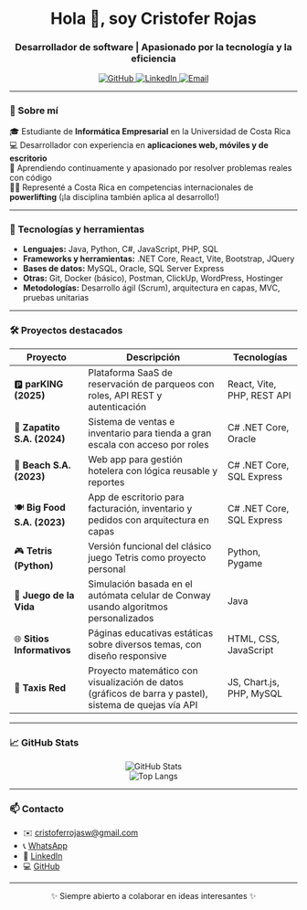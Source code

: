 <h1 align="center">Hola 👋, soy Cristofer Rojas</h1>
<h3 align="center">Desarrollador de software | Apasionado por la tecnología y la eficiencia</h3>

<p align="center">
  <a href="https://github.com/CrisRojasCode" target="_blank">
    <img src="https://img.shields.io/github/followers/CrisRojasCode?label=GitHub&style=social" alt="GitHub" />
  </a>
  <a href="https://linkedin.com/in/cristoferrojas" target="_blank">
    <img src="https://img.shields.io/badge/LinkedIn-blue?logo=linkedin&style=flat&logoColor=white" alt="LinkedIn" />
  </a>
  <a href="mailto:cristoferrojasw@gmail.com">
    <img src="https://img.shields.io/badge/Email-red?logo=gmail&style=flat&logoColor=white" alt="Email" />
  </a>
</p>

---

### 🚀 Sobre mí

🎓 Estudiante de **Informática Empresarial** en la Universidad de Costa Rica  
💻 Desarrollador con experiencia en **aplicaciones web, móviles y de escritorio**  
🌱 Aprendiendo continuamente y apasionado por resolver problemas reales con código  
🏋️‍♂️ Representé a Costa Rica en competencias internacionales de **powerlifting** (¡la disciplina también aplica al desarrollo!)

---

### 🧰 Tecnologías y herramientas

- **Lenguajes:** Java, Python, C#, JavaScript, PHP, SQL  
- **Frameworks y herramientas:** .NET Core, React, Vite, Bootstrap, JQuery  
- **Bases de datos:** MySQL, Oracle, SQL Server Express  
- **Otras:** Git, Docker (básico), Postman, ClickUp, WordPress, Hostinger  
- **Metodologías:** Desarrollo ágil (Scrum), arquitectura en capas, MVC, pruebas unitarias  

---

### 🛠️ Proyectos destacados

| Proyecto | Descripción | Tecnologías |
|---------|-------------|-------------|
| 🅿️ **parKING (2025)** | Plataforma SaaS de reservación de parqueos con roles, API REST y autenticación | React, Vite, PHP, REST API |
| 🧾 **Zapatito S.A. (2024)** | Sistema de ventas e inventario para tienda a gran escala con acceso por roles | C# .NET Core, Oracle |
| 🏨 **Beach S.A. (2023)** | Web app para gestión hotelera con lógica reusable y reportes | C# .NET Core, SQL Express |
| 🍽️ **Big Food S.A. (2023)** | App de escritorio para facturación, inventario y pedidos con arquitectura en capas | C# .NET Core, SQL Express |
| 🎮 **Tetris (Python)** | Versión funcional del clásico juego Tetris como proyecto personal | Python, Pygame |
| 🧬 **Juego de la Vida** | Simulación basada en el autómata celular de Conway usando algoritmos personalizados | Java |
| 🌐 **Sitios Informativos** | Páginas educativas estáticas sobre diversos temas, con diseño responsive | HTML, CSS, JavaScript |
| 🚕 **Taxis Red** | Proyecto matemático con visualización de datos (gráficos de barra y pastel), sistema de quejas vía API | JS, Chart.js, PHP, MySQL |

---

### 📈 GitHub Stats

<p align="center">
  <img src="https://github-readme-stats.vercel.app/api?username=CrisRojasCode&show_icons=true&theme=github_dark&hide_title=true" alt="GitHub Stats" />
  <br/>
  <img src="https://github-readme-stats.vercel.app/api/top-langs/?username=CrisRojasCode&layout=compact&theme=github_dark" alt="Top Langs" />
</p>

---

### 📫 Contacto

- ✉️ cristoferrojasw@gmail.com  
- 📞 [WhatsApp](https://wa.me/50670375119)  
- 🔗 [LinkedIn](https://linkedin.com/in/cristoferrojas)  
- 💻 [GitHub](https://github.com/CrisRojasCode)

---

<p align="center">✨ Siempre abierto a colaborar en ideas interesantes ✨</p>
